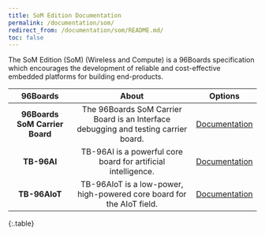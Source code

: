 ```yaml
---
title: SoM Edition Documentation
permalink: /documentation/som/
redirect_from: /documentation/som/README.md/
toc: false
---
```

The SoM Edition (SoM) (Wireless and Compute) is a 96Boards specification which encourages the development of reliable and cost-effective embedded platforms for building end-products.

<div class="table-responsive" markdown="1">

| 96Boards                                         | About                                                  | Options                                              |
|:------------------------------------------------:|:------------------------------------------------------:|:----------------------------------------------------:|
| **96Boards SoM Carrier Board** | The 96Boards SoM Carrier Board is an Interface debugging and testing carrier board. | [Documentation](/documentation/som/96boards-som-carrier-board/) |
| **TB-96AI** | TB-96AI is a powerful core board for artificial intelligence.  | [Documentation](/documentation/som/tb-96ai/) |
| **TB-96AIoT** | TB-96AIoT is a low-power, high-powered core board for the AIoT field. | [Documentation](/documentation/som/tb-96aiot/)<br> |
{:.table}

</div>
